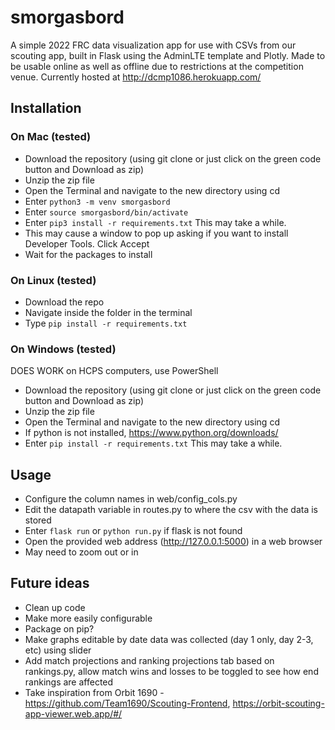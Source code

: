 # smorgasbord
A simple 2022 FRC data visualization app for use with CSVs from our scouting app, built in Flask using the AdminLTE template and Plotly. Made to be usable online as well as offline due to restrictions at the competition venue. Currently hosted at http://dcmp1086.herokuapp.com/

## Installation
### On Mac (tested)
- Download the repository (using git clone or just click on the green code button and Download as zip)
- Unzip the zip file
- Open the Terminal and navigate to the new directory using cd
- Enter `python3 -m venv smorgasbord`
- Enter `source smorgasbord/bin/activate`
- Enter `pip3 install -r requirements.txt` This may take a while.
- This may cause a window to pop up asking if you want to install Developer Tools. Click Accept
- Wait for the packages to install
### On Linux (tested)
- Download the repo
- Navigate inside the folder in the terminal
- Type `pip install -r requirements.txt`
### On Windows (tested)
DOES WORK on HCPS computers, use PowerShell
- Download the repository (using git clone or just click on the green code button and Download as zip)
- Unzip the zip file
- Open the Terminal and navigate to the new directory using cd
- If python is not installed, https://www.python.org/downloads/
- Enter `pip install -r requirements.txt` This may take a while.

## Usage
- Configure the column names in web/config_cols.py
- Edit the datapath variable in routes.py to where the csv with the data is stored
- Enter `flask run` or `python run.py` if flask is not found
- Open the provided web address (http://127.0.0.1:5000) in a web browser
- May need to zoom out or in

## Future ideas
- Clean up code
- Make more easily configurable
- Package on pip?
- Make graphs editable by date data was collected (day 1 only, day 2-3, etc) using slider
- Add match projections and ranking projections tab based on rankings.py, allow match wins and losses to be toggled to see how end rankings are affected
- Take inspiration from Orbit 1690 - https://github.com/Team1690/Scouting-Frontend, https://orbit-scouting-app-viewer.web.app/#/
